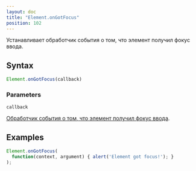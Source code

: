 ```yaml
---
layout: doc
title: "Element.onGotFocus"
position: 102
---
```


Устанавливает обработчик события о том, что элемент получил фокус ввода.

## Syntax

```js
Element.onGotFocus(callback)
```

### Parameters

`callback`

[Обработчик события о том, что элемент получил фокус ввода](../../Script/).

## Examples

```js
Element.onGotFocus(
  function(context, argument) { alert('Element got focus!'); }
);
```

